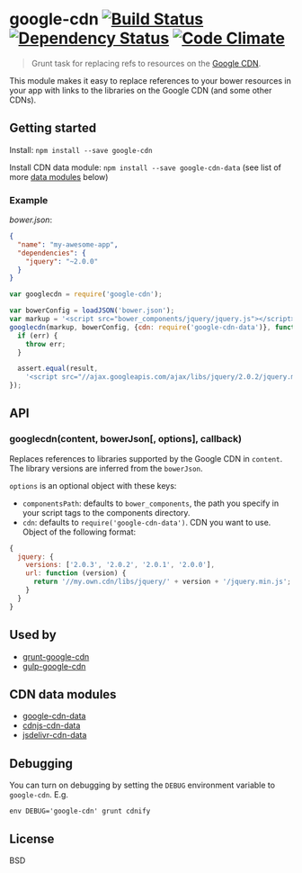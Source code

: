 # google-cdn [![Build Status](https://secure.travis-ci.org/passy/google-cdn.png?branch=master)](http://travis-ci.org/passy/google-cdn) [![Dependency Status](https://gemnasium.com/passy/google-cdn.png)](https://gemnasium.com/passy/google-cdn) [![Code Climate](https://codeclimate.com/github/passy/google-cdn.png)](https://codeclimate.com/github/passy/google-cdn)

> Grunt task for replacing refs to resources on the [Google CDN](https://developers.google.com/speed/libraries/devguide).

This module makes it easy to replace references to your bower resources in your
app with links to the libraries on the Google CDN (and some other CDNs).

## Getting started

Install: `npm install --save google-cdn`

Install CDN data module: `npm install --save google-cdn-data` (see list of more [data modules](#cdn-data-modules) below)

### Example

*bower.json*:

```json
{
  "name": "my-awesome-app",
  "dependencies": {
    "jquery": "~2.0.0"
  }
}
```

```javascript
var googlecdn = require('google-cdn');

var bowerConfig = loadJSON('bower.json');
var markup = '<script src="bower_components/jquery/jquery.js"></script>';
googlecdn(markup, bowerConfig, {cdn: require('google-cdn-data')}, function (err, result) {
  if (err) {
    throw err;
  }

  assert.equal(result,
    '<script src="//ajax.googleapis.com/ajax/libs/jquery/2.0.2/jquery.min.js"></script>');
});
```

## API

### googlecdn(content, bowerJson[, options], callback)

Replaces references to libraries supported by the Google CDN in `content`.
The library versions are inferred from the `bowerJson`.

`options` is an optional object with these keys:

  - `componentsPath`: defaults to `bower_components`, the path you specify in
    your script tags to the components directory.
  - `cdn`: defaults to `require('google-cdn-data')`. CDN you want to use. Object of the following format:

  ```javascript
  {
    jquery: {
      versions: ['2.0.3', '2.0.2', '2.0.1', '2.0.0'],
      url: function (version) {
        return '//my.own.cdn/libs/jquery/' + version + '/jquery.min.js';
      }
    }
  }
  ```

## Used by

- [grunt-google-cdn](https://github.com/btford/grunt-google-cdn)
- [gulp-google-cdn](https://github.com/sindresorhus/gulp-google-cdn)

## CDN data modules

- [google-cdn-data](https://github.com/shahata/google-cdn-data)
- [cdnjs-cdn-data](https://github.com/shahata/cdnjs-cdn-data)
- [jsdelivr-cdn-data](https://github.com/shahata/jsdelivr-cdn-data)

## Debugging

You can turn on debugging by setting the `DEBUG` environment variable to
`google-cdn`. E.g.

`env DEBUG='google-cdn' grunt cdnify`

## License

BSD

